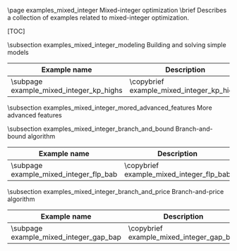 \page examples_mixed_integer Mixed-integer optimization
\brief Describes a collection of examples related to mixed-integer optimization.

[TOC]

\subsection examples_mixed_integer_modeling Building and solving simple models 

| Example name                               | Description                               | 
|--------------------------------------------|-------------------------------------------|
| \subpage example_mixed_integer_kp_highs    | \copybrief example_mixed_integer_kp_highs |

\subsection examples_mixed_integer_mored_advanced_features More advanced features

\subsection examples_mixed_integer_branch_and_bound Branch-and-bound algorithm

| Example name                               | Description                               |
|--------------------------------------------|-------------------------------------------|
| \subpage example_mixed_integer_flp_bab     | \copybrief example_mixed_integer_flp_bab  |

\subsection examples_mixed_integer_branch_and_price Branch-and-price algorithm

| Example name                               | Description                               |
|--------------------------------------------|-------------------------------------------|
| \subpage example_mixed_integer_gap_bap     | \copybrief example_mixed_integer_gap_bap  |
